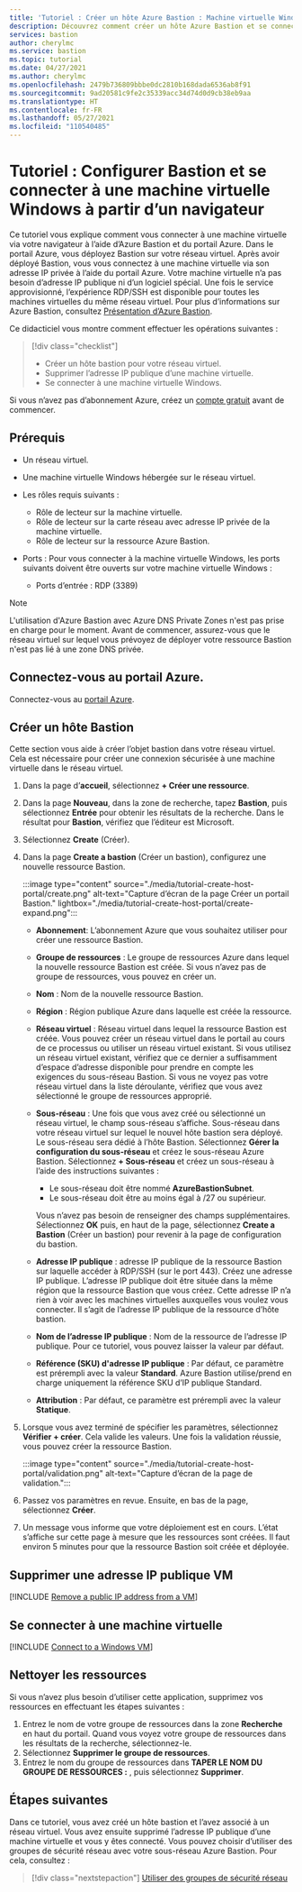 ```yaml
---
title: 'Tutoriel : Créer un hôte Azure Bastion : Machine virtuelle Windows : portail'
description: Découvrez comment créer un hôte Azure Bastion et se connecter à une machine virtuelle Windows.
services: bastion
author: cherylmc
ms.service: bastion
ms.topic: tutorial
ms.date: 04/27/2021
ms.author: cherylmc
ms.openlocfilehash: 2479b736809bbbe0dc2810b168dada6536ab8f91
ms.sourcegitcommit: 9ad20581c9fe2c35339acc34d74d0d9cb38eb9aa
ms.translationtype: HT
ms.contentlocale: fr-FR
ms.lasthandoff: 05/27/2021
ms.locfileid: "110540485"
---
```

# <a name="tutorial-configure-bastion-and-connect-to-a-windows-vm-through-a-browser"></a>Tutoriel : Configurer Bastion et se connecter à une machine virtuelle Windows à partir d’un navigateur

Ce tutoriel vous explique comment vous connecter à une machine virtuelle via votre navigateur à l’aide d’Azure Bastion et du portail Azure. Dans le portail Azure, vous déployez Bastion sur votre réseau virtuel. Après avoir déployé Bastion, vous vous connectez à une machine virtuelle via son adresse IP privée à l’aide du portail Azure. Votre machine virtuelle n’a pas besoin d’adresse IP publique ni d’un logiciel spécial. Une fois le service approvisionné, l’expérience RDP/SSH est disponible pour toutes les machines virtuelles du même réseau virtuel. Pour plus d’informations sur Azure Bastion, consultez [Présentation d’Azure Bastion](bastion-overview.md).

Ce didacticiel vous montre comment effectuer les opérations suivantes :

> [!div class="checklist"]
> * Créer un hôte bastion pour votre réseau virtuel.
> * Supprimer l’adresse IP publique d’une machine virtuelle.
> * Se connecter à une machine virtuelle Windows.

Si vous n’avez pas d’abonnement Azure, créez un [compte gratuit](https://azure.microsoft.com/free/?WT.mc_id=A261C142F) avant de commencer.

## <a name="prerequisites"></a>Prérequis

* Un réseau virtuel.
* Une machine virtuelle Windows hébergée sur le réseau virtuel.
* Les rôles requis suivants :
  * Rôle de lecteur sur la machine virtuelle.
  * Rôle de lecteur sur la carte réseau avec adresse IP privée de la machine virtuelle.
  * Rôle de lecteur sur la ressource Azure Bastion.

* Ports : Pour vous connecter à la machine virtuelle Windows, les ports suivants doivent être ouverts sur votre machine virtuelle Windows :
  * Ports d’entrée : RDP (3389)

 >[!NOTE]
 >L'utilisation d'Azure Bastion avec Azure DNS Private Zones n'est pas prise en charge pour le moment. Avant de commencer, assurez-vous que le réseau virtuel sur lequel vous prévoyez de déployer votre ressource Bastion n'est pas lié à une zone DNS privée.
 >

## <a name="sign-in-to-the-azure-portal"></a>Connectez-vous au portail Azure.

Connectez-vous au [portail Azure](https://portal.azure.com).

## <a name="create-a-bastion-host"></a><a name="createhost"></a>Créer un hôte Bastion

Cette section vous aide à créer l’objet bastion dans votre réseau virtuel. Cela est nécessaire pour créer une connexion sécurisée à une machine virtuelle dans le réseau virtuel.

1. Dans la page d’**accueil**, sélectionnez **+ Créer une ressource**.
1. Dans la page **Nouveau**, dans la zone de recherche, tapez **Bastion**, puis sélectionnez **Entrée** pour obtenir les résultats de la recherche. Dans le résultat pour **Bastion**, vérifiez que l’éditeur est Microsoft.
1. Sélectionnez **Create** (Créer).
1. Dans la page **Create a bastion** (Créer un bastion), configurez une nouvelle ressource Bastion.

   :::image type="content" source="./media/tutorial-create-host-portal/create.png" alt-text="Capture d’écran de la page Créer un portail Bastion." lightbox="./media/tutorial-create-host-portal/create-expand.png":::

    * **Abonnement**: L’abonnement Azure que vous souhaitez utiliser pour créer une ressource Bastion.
    * **Groupe de ressources** : Le groupe de ressources Azure dans lequel la nouvelle ressource Bastion est créée. Si vous n’avez pas de groupe de ressources, vous pouvez en créer un.
    * **Nom** : Nom de la nouvelle ressource Bastion.
    * **Région** : Région publique Azure dans laquelle est créée la ressource.
    * **Réseau virtuel** : Réseau virtuel dans lequel la ressource Bastion est créée. Vous pouvez créer un réseau virtuel dans le portail au cours de ce processus ou utiliser un réseau virtuel existant. Si vous utilisez un réseau virtuel existant, vérifiez que ce dernier a suffisamment d’espace d’adresse disponible pour prendre en compte les exigences du sous-réseau Bastion. Si vous ne voyez pas votre réseau virtuel dans la liste déroulante, vérifiez que vous avez sélectionné le groupe de ressources approprié.
    * **Sous-réseau** : Une fois que vous avez créé ou sélectionné un réseau virtuel, le champ sous-réseau s’affiche. Sous-réseau dans votre réseau virtuel sur lequel le nouvel hôte bastion sera déployé. Le sous-réseau sera dédié à l’hôte Bastion. Sélectionnez **Gérer la configuration du sous-réseau** et créez le sous-réseau Azure Bastion. Sélectionnez **+ Sous-réseau** et créez un sous-réseau à l’aide des instructions suivantes :

         * Le sous-réseau doit être nommé **AzureBastionSubnet**.
         * Le sous-réseau doit être au moins égal à /27 ou supérieur.

      Vous n’avez pas besoin de renseigner des champs supplémentaires. Sélectionnez **OK** puis, en haut de la page, sélectionnez **Create a Bastion** (Créer un bastion) pour revenir à la page de configuration du bastion.
    * **Adresse IP publique** : adresse IP publique de la ressource Bastion sur laquelle accéder à RDP/SSH (sur le port 443). Créez une adresse IP publique. L’adresse IP publique doit être située dans la même région que la ressource Bastion que vous créez. Cette adresse IP n’a rien à voir avec les machines virtuelles auxquelles vous voulez vous connecter. Il s’agit de l’adresse IP publique de la ressource d’hôte bastion.
    * **Nom de l’adresse IP publique** : Nom de la ressource de l’adresse IP publique. Pour ce tutoriel, vous pouvez laisser la valeur par défaut.
    * **Référence (SKU) d'adresse IP publique** : Par défaut, ce paramètre est prérempli avec la valeur **Standard**. Azure Bastion utilise/prend en charge uniquement la référence SKU d’IP publique Standard.
    * **Attribution** : Par défaut, ce paramètre est prérempli avec la valeur **Statique**.

1. Lorsque vous avez terminé de spécifier les paramètres, sélectionnez **Vérifier + créer**. Cela valide les valeurs. Une fois la validation réussie, vous pouvez créer la ressource Bastion.

   :::image type="content" source="./media/tutorial-create-host-portal/validation.png" alt-text="Capture d’écran de la page de validation.":::
1. Passez vos paramètres en revue. Ensuite, en bas de la page, sélectionnez **Créer**.
1. Un message vous informe que votre déploiement est en cours. L’état s’affiche sur cette page à mesure que les ressources sont créées. Il faut environ 5 minutes pour que la ressource Bastion soit créée et déployée.

## <a name="remove-a-vm-public-ip-address"></a>Supprimer une adresse IP publique VM

[!INCLUDE [Remove a public IP address from a VM](../../includes/bastion-remove-ip.md)]

## <a name="connect-to-a-vm"></a>Se connecter à une machine virtuelle

[!INCLUDE [Connect to a Windows VM](../../includes/bastion-vm-rdp.md)]

## <a name="clean-up-resources"></a>Nettoyer les ressources

Si vous n’avez plus besoin d’utiliser cette application, supprimez vos ressources en effectuant les étapes suivantes :

1. Entrez le nom de votre groupe de ressources dans la zone **Recherche** en haut du portail. Quand vous voyez votre groupe de ressources dans les résultats de la recherche, sélectionnez-le.
1. Sélectionnez **Supprimer le groupe de ressources**.
1. Entrez le nom du groupe de ressources dans **TAPER LE NOM DU GROUPE DE RESSOURCES :** , puis sélectionnez **Supprimer**.

## <a name="next-steps"></a>Étapes suivantes

Dans ce tutoriel, vous avez créé un hôte bastion et l’avez associé à un réseau virtuel. Vous avez ensuite supprimé l’adresse IP publique d’une machine virtuelle et vous y êtes connecté. Vous pouvez choisir d’utiliser des groupes de sécurité réseau avec votre sous-réseau Azure Bastion. Pour cela, consultez :

> [!div class="nextstepaction"]
> [Utiliser des groupes de sécurité réseau](bastion-nsg.md)

